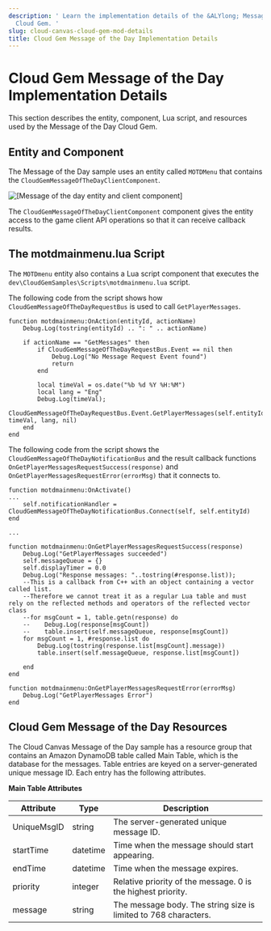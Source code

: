 ```yaml
---
description: ' Learn the implementation details of the &ALYlong; Message of the Day
  Cloud Gem. '
slug: cloud-canvas-cloud-gem-mod-details
title: Cloud Gem Message of the Day Implementation Details
---
```

# Cloud Gem Message of the Day Implementation Details<a name="cloud-canvas-cloud-gem-mod-details"></a>

This section describes the entity, component, Lua script, and resources used by the Message of the Day Cloud Gem\.

## Entity and Component<a name="cloud-canvas-cloud-gem-mod-details-entity-and-component"></a>

The Message of the Day sample uses an entity called `MOTDMenu` that contains the `CloudGemMessageOfTheDayClientComponent`\.

![\[Message of the day entity and client component\]](/images/userguide/cloud_canvas/cloud-canvas-cloud-gem-mod-testing-client-component.png)

The `CloudGemMessageOfTheDayClientComponent` component gives the entity access to the game client API operations so that it can receive callback results\.

## The motdmainmenu\.lua Script<a name="cloud-canvas-cloud-gem-mod-details-lua-script"></a>

The `MOTDmenu` entity also contains a Lua script component that executes the `dev\CloudGemSamples\Scripts\motdmainmenu.lua` script\.

The following code from the script shows how `CloudGemMessageOfTheDayRequestBus` is used to call `GetPlayerMessages`\.

```
function motdmainmenu:OnAction(entityId, actionName)
    Debug.Log(tostring(entityId) .. ": " .. actionName)

    if actionName == "GetMessages" then
        if CloudGemMessageOfTheDayRequestBus.Event == nil then
            Debug.Log("No Message Request Event found")
            return
        end
        
        local timeVal = os.date("%b %d %Y %H:%M")
        local lang = "Eng"
        Debug.Log(timeVal);
        CloudGemMessageOfTheDayRequestBus.Event.GetPlayerMessages(self.entityId, timeVal, lang, nil)
    end
end
```

The following code from the script shows the `CloudGemMessageOfTheDayNotificationBus` and the result callback functions `OnGetPlayerMessagesRequestSuccess(response)` and `OnGetPlayerMessagesRequestError(errorMsg)` that it connects to\.

```
function motdmainmenu:OnActivate()
...
    self.notificationHandler = CloudGemMessageOfTheDayNotificationBus.Connect(self, self.entityId)
end

...

function motdmainmenu:OnGetPlayerMessagesRequestSuccess(response)
    Debug.Log("GetPlayerMessages succeeded")
    self.messageQueue = {}
    self.displayTimer = 0.0
    Debug.Log("Response messages: "..tostring(#response.list));
    --This is a callback from C++ with an object containing a vector called list.
    --Therefore we cannot treat it as a regular Lua table and must rely on the reflected methods and operators of the reflected vector class 
    --for msgCount = 1, table.getn(response) do
    --    Debug.Log(response[msgCount])
    --    table.insert(self.messageQueue, response[msgCount])
    for msgCount = 1, #response.list do
        Debug.Log(tostring(response.list[msgCount].message))
		table.insert(self.messageQueue, response.list[msgCount])
	
    end
end

function motdmainmenu:OnGetPlayerMessagesRequestError(errorMsg)
    Debug.Log("GetPlayerMessages Error")
end
```

## Cloud Gem Message of the Day Resources<a name="cloud-canvas-cloud-gem-mod-details-resources"></a>

The Cloud Canvas Message of the Day sample has a resource group that contains an Amazon DynamoDB table called Main Table, which is the database for the messages\. Table entries are keyed on a server\-generated unique message ID\. Each entry has the following attributes\.


**Main Table Attributes**  

| Attribute | Type | Description | 
| --- | --- | --- | 
| UniqueMsgID | string | The server\-generated unique message ID\. | 
| startTime | datetime | Time when the message should start appearing\. | 
| endTime | datetime | Time when the message expires\. | 
| priority | integer | Relative priority of the message\. 0 is the highest priority\. | 
| message | string | The message body\. The string size is limited to 768 characters\. | 